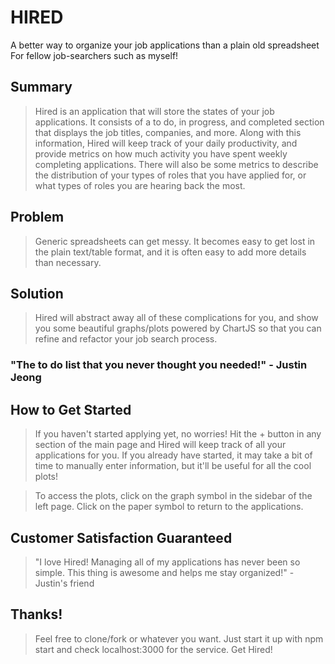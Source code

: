 # HIRED #

A better way to organize your job applications than a plain old spreadsheet
For fellow job-searchers such as myself!

## Summary ##
  > Hired is an application that will store the states of your job applications. It consists of a to do, in progress, and completed section that displays the job titles, companies, and more. Along with this information, Hired will keep track of your daily productivity, and provide metrics on how much activity you have spent weekly completing applications. There will also be some metrics to describe the distribution of your types of roles that you have applied for, or what types of roles you are hearing back the most. 

## Problem ##
  > Generic spreadsheets can get messy. It becomes easy to get lost in the plain text/table format, and it is often easy to add more details than necessary.

## Solution ##
  > Hired will abstract away all of these complications for you, and show you some beautiful graphs/plots powered by ChartJS so that you can refine and refactor your job search process.

### "The to do list that you never thought you needed!" - Justin Jeong ###

## How to Get Started ##
  > If you haven't started applying yet, no worries! Hit the + button in any section of the main page and Hired will keep track of all your applications for you. If you already have started, it may take a bit of time to manually enter information, but it'll be useful for all the cool plots!

  > To access the plots, click on the graph symbol in the sidebar of the left page. Click on the paper symbol to return to the applications.

## Customer Satisfaction Guaranteed ##
  > "I love Hired! Managing all of my applications has never been so simple. This thing is awesome and helps me stay organized!" - Justin's friend

## Thanks! ##
  > Feel free to clone/fork or whatever you want. Just start it up with npm start and check localhost:3000 for the service. Get Hired!
